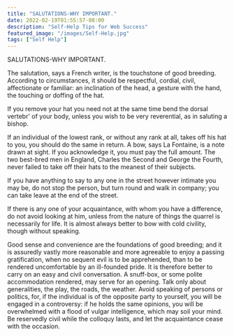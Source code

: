 ```yaml
---
title: "SALUTATIONS-WHY IMPORTANT."
date: 2022-02-19T01:55:57-08:00
description: "Self-Help Tips for Web Success"
featured_image: "/images/Self-Help.jpg"
tags: ["Self Help"]
---
```


SALUTATIONS-WHY IMPORTANT. 

The salutation, says a French writer, is the touchstone of good breeding. According to circumstances, it should be respectful, cordial, civil, affectionate or familiar: an inclination of the head, a gesture with the hand, the touching or doffing of the hat. 

If you remove your hat you need not at the same time bend the dorsal vertebr' of your body, unless you wish to be very reverential, as in saluting a bishop. 

If an individual of the lowest rank, or without any rank at all, takes off his hat to you, you should do the same in return. A bow, says La Fontaine, is a note drawn at sight. If you acknowledge it, you must pay the full amount. The two best-bred men in England, Charles the Second and George the Fourth, never failed to take off their hats to the meanest of their subjects. 

If you have anything to say to any one in the street however  intimate you may be, do not stop the person, but turn round and walk in company; you can take leave at the end of the street. 

If there is any one of your acquaintance, with whom you have a difference, do not avoid looking at him, unless from the nature of things the quarrel is necessarily for life. It is almost always better to bow with cold civility, though without speaking. 

Good sense and convenience are the foundations of good breeding; and it is assuredly vastly more reasonable and more agreeable to enjoy a passing gratification, when no sequent evil is to be apprehended, than to be rendered uncomfortable by an ill-founded pride. It is therefore better to carry on an easy and civil conversation. A snuff-box, or some polite accommodation rendered, may serve for an opening. Talk only about generalities, the play, the roads, the weather. Avoid speaking of persons or politics, for, if the individual is of the opposite party to yourself, you will be engaged in a controversy: if he holds the same opinions, you will be overwhelmed with a flood of vulgar intelligence, which may soil your mind. Be reservedly civil while the colloquy lasts, and let the acquaintance cease with the occasion. 


